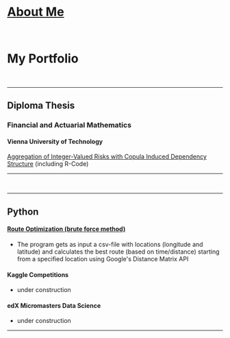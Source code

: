 # [About Me](/about_me)

<br>

# My Portfolio

<br>

---

## Diploma Thesis

### Financial and Actuarial Mathematics
#### Vienna University of Technology

[Aggregation of Integer-Valued Risks with Copula Induced Dependency Structure](/diploma_thesis) (including R-Code)

---

<br>

---
## Python

#### [Route Optimization (brute force method)](/python_route_optimization)
- The program gets as input a csv-file with locations (longitude and latitude) and calculates the best route (based on time/distance) starting from a specified location using Google's Distance Matrix API

#### Kaggle Competitions
- under construction

#### edX Micromasters Data Science
- under construction
---
